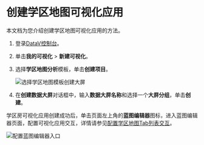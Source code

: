 # 创建学区地图可视化应用

本文档为您介绍创建学区地图可视化应用的方法。

1.  登录[DataV控制台](https://datav.aliyun.com/)。

2.  单击**我的可视化** \> **新建可视化**。

3.  选择**学区地图分析**模板，单击**创建项目**。

    ![选择学区地图模板创建大屏](https://static-aliyun-doc.oss-accelerate.aliyuncs.com/assets/img/zh-CN/5543206951/p55212.png)

4.  在**创建数据大屏**对话框中，输入**数据大屏名称**和选择一个**大屏分组**，单击**创建**。


学区房可视化应用创建成功后，单击页面左上角的**蓝图编辑器**图标，进入蓝图编辑器页面，配置可视化应用交互，详情请参见[配置学区地图Tab列表交互](/cn.zh-CN/最佳实践/使用DataV蓝图编辑器搭建交互式学区地图可视化应用教程/配置学区地图蓝图编辑器交互/配置学区地图Tab列表交互.md)。

![配置蓝图编辑器入口](https://static-aliyun-doc.oss-accelerate.aliyuncs.com/assets/img/zh-CN/5242839061/p80817.png)

